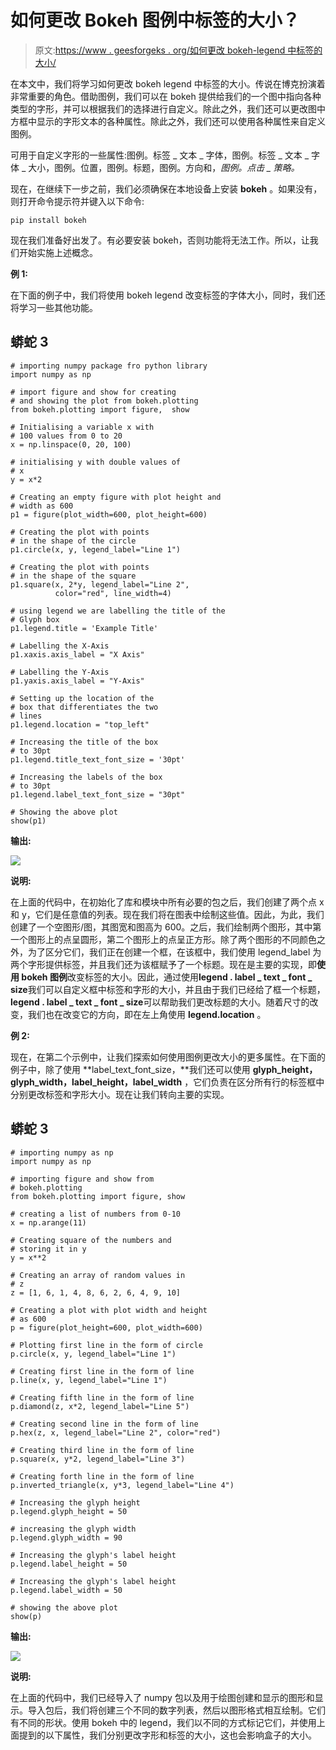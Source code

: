 # 如何更改 Bokeh 图例中标签的大小？

> 原文:[https://www . geesforgeks . org/如何更改 bokeh-legend 中标签的大小/](https://www.geeksforgeeks.org/how-to-change-size-of-labels-in-the-bokeh-legend/)

在本文中，我们将学习如何更改 bokeh legend 中标签的大小。传说在博克扮演着非常重要的角色。借助图例，我们可以在 bokeh 提供给我们的一个图中指向各种类型的字形，并可以根据我们的选择进行自定义。除此之外，我们还可以更改图中方框中显示的字形文本的各种属性。除此之外，我们还可以使用各种属性来自定义图例。

可用于自定义字形的一些属性:图例。标签 _ 文本 _ 字体，图例。标签 _ 文本 _ 字体 _ 大小，图例。位置，图例。标题，图例。方向和，*图例。点击 _ 策略。*

现在，在继续下一步之前，我们必须确保在本地设备上安装 **bokeh** 。如果没有，则打开命令提示符并键入以下命令:

```
pip install bokeh 
```

现在我们准备好出发了。有必要安装 bokeh，否则功能将无法工作。所以，让我们开始实施上述概念。

**例 1:**

在下面的例子中，我们将使用 bokeh legend 改变标签的字体大小，同时，我们还将学习一些其他功能。

## 蟒蛇 3

```
# importing numpy package fro python library
import numpy as np

# import figure and show for creating
# and showing the plot from bokeh.plotting
from bokeh.plotting import figure,  show

# Initialising a variable x with
# 100 values from 0 to 20
x = np.linspace(0, 20, 100)

# initialising y with double values of
# x
y = x*2

# Creating an empty figure with plot height and
# width as 600
p1 = figure(plot_width=600, plot_height=600)

# Creating the plot with points
# in the shape of the circle
p1.circle(x, y, legend_label="Line 1")

# Creating the plot with points
# in the shape of the square
p1.square(x, 2*y, legend_label="Line 2",
          color="red", line_width=4)

# using legend we are labelling the title of the
# Glyph box
p1.legend.title = 'Example Title'

# Labelling the X-Axis
p1.xaxis.axis_label = "X Axis"

# Labelling the Y-Axis
p1.yaxis.axis_label = "Y-Axis"

# Setting up the location of the
# box that differentiates the two
# lines
p1.legend.location = "top_left"

# Increasing the title of the box
# to 30pt
p1.legend.title_text_font_size = '30pt'

# Increasing the labels of the box
# to 30pt
p1.legend.label_text_font_size = "30pt"

# Showing the above plot
show(p1)
```

**输出:**

![](img/29f6649361c88bd8e26874b3853e2074.png)

**说明:**

在上面的代码中，在初始化了库和模块中所有必要的包之后，我们创建了两个点 x 和 y，它们是任意值的列表。现在我们将在图表中绘制这些值。因此，为此，我们创建了一个空图形/图，其图宽和图高为 600。之后，我们绘制两个图形，其中第一个图形上的点呈圆形，第二个图形上的点呈正方形。除了两个图形的不同颜色之外，为了区分它们，我们正在创建一个框，在该框中，我们使用 legend_label 为两个字形提供标签，并且我们还为该框赋予了一个标题。现在是主要的实现，即**使用 bokeh 图例**改变标签的大小。因此，通过使用**legend . label _ text _ font _ size**我们可以自定义框中标签和字形的大小，并且由于我们已经给了框一个标题，**legend . label _ text _ font _ size**可以帮助我们更改标题的大小。随着尺寸的改变，我们也在改变它的方向，即在左上角使用 **legend.location** 。

**例 2:**

现在，在第二个示例中，让我们探索如何使用图例更改大小的更多属性。在下面的例子中，除了使用 **label_text_font_size，**我们还可以使用 **glyph_height，glyph_width，label_height，label_width** ，它们负责在区分所有行的标签框中分别更改标签和字形大小。现在让我们转向主要的实现。

## 蟒蛇 3

```
# importing numpy as np
import numpy as np

# importing figure and show from
# bokeh.plotting
from bokeh.plotting import figure, show

# creating a list of numbers from 0-10
x = np.arange(11)

# Creating square of the numbers and
# storing it in y
y = x**2

# Creating an array of random values in
# z
z = [1, 6, 1, 4, 8, 6, 2, 6, 4, 9, 10]

# Creating a plot with plot width and height
# as 600
p = figure(plot_height=600, plot_width=600)

# Plotting first line in the form of circle
p.circle(x, y, legend_label="Line 1")

# Creating first line in the form of line
p.line(x, y, legend_label="Line 1")

# Creating fifth line in the form of line
p.diamond(z, x*2, legend_label="Line 5")

# Creating second line in the form of line
p.hex(z, x, legend_label="Line 2", color="red")

# Creating third line in the form of line
p.square(x, y*2, legend_label="Line 3")

# Creating forth line in the form of line
p.inverted_triangle(x, y*3, legend_label="Line 4")

# Increasing the glyph height
p.legend.glyph_height = 50

# increasing the glyph width
p.legend.glyph_width = 90

# Increasing the glyph's label height
p.legend.label_height = 50

# Increasing the glyph's label height
p.legend.label_width = 50

# showing the above plot
show(p)
```

**输出:**

![](img/753f4bec55502c12687be608e65450d5.png)

**说明:**

在上面的代码中，我们已经导入了 numpy 包以及用于绘图创建和显示的图形和显示。导入包后，我们将创建三个不同的数字列表，然后以图形格式相互绘制。它们有不同的形状。使用 bokeh 中的 legend，我们以不同的方式标记它们，并使用上面提到的以下属性，我们分别更改字形和标签的大小，这也会影响盒子的大小。